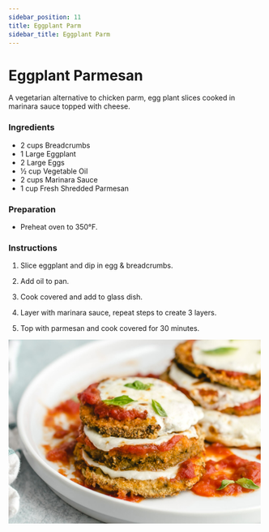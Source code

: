 ```yaml
---
sidebar_position: 11
title: Eggplant Parm
sidebar_title: Eggplant Parm
---
```


# Eggplant Parmesan
A vegetarian alternative to chicken parm, egg plant slices cooked in marinara sauce topped with cheese.

### Ingredients
 - 2 cups Breadcrumbs
 - 1 Large Eggplant
 - 2 Large Eggs	
 - ½ cup Vegetable Oil
 - 2 cups Marinara Sauce
 - 1 cup Fresh Shredded Parmesan

### Preparation
 - Preheat oven to 350°F.

 ### Instructions
 1. Slice eggplant and dip in egg & breadcrumbs.

 2. Add oil to pan.

 3. Cook covered and add to glass dish.

 4. Layer with marinara sauce, repeat steps to create 3 layers.

 5. Top with parmesan and cook covered for 30 minutes.

![Eggplant Parm](./eggplant-parm.png)